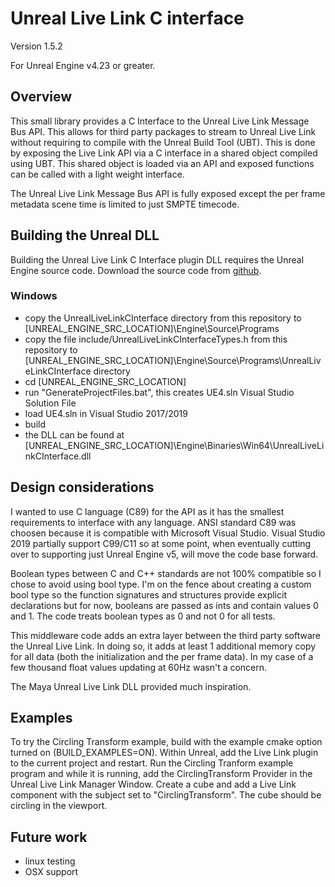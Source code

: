 # Unreal Live Link C interface
Version 1.5.2

For Unreal Engine v4.23 or greater.

## Overview

This small library provides a C Interface to the Unreal Live Link Message Bus API.   This allows for third party packages to stream to Unreal Live Link without requiring to compile with the Unreal Build Tool (UBT).   This is done by exposing the Live Link API via a C interface in a shared object compiled using UBT.    This shared object is loaded via an API and exposed functions can be called with a light weight interface.

The Unreal Live Link Message Bus API is fully exposed except the per frame metadata scene time is limited to just SMPTE timecode.  

## Building the Unreal DLL

Building the Unreal Live Link C Interface plugin DLL requires the Unreal Engine source code.   Download the source code from [github](https://github.com/EpicGames/UnrealEngine).

### Windows

 * copy the UnrealLiveLinkCInterface directory from this repository to [UNREAL_ENGINE_SRC_LOCATION]\Engine\Source\Programs
 * copy the file include/UnrealLiveLinkCInterfaceTypes.h from this repository to [UNREAL_ENGINE_SRC_LOCATION]\Engine\Source\Programs\UnrealLiveLinkCInterface directory
 * cd [UNREAL_ENGINE_SRC_LOCATION]
 * run "GenerateProjectFiles.bat", this creates UE4.sln Visual Studio Solution File
 * load UE4.sln in Visual Studio 2017/2019
 * build
 * the DLL can be found at [UNREAL_ENGINE_SRC_LOCATION]\Engine\Binaries\Win64\UnrealLiveLinkCInterface.dll

## Design considerations

I wanted to use C language (C89) for the API as it has the smallest requirements to interface with any language.  ANSI standard C89 was choosen because it is compatible with Microsoft Visual Studio.  Visual Studio 2019 partially support C99/C11 so at some point, when eventually cutting over to supporting just Unreal Engine v5, will move the code base forward.

Boolean types between C and C++ standards are not 100% compatible so I chose to avoid using bool type.  I'm on the fence about creating a custom bool type so the function signatures and structures provide explicit declarations but for now, booleans are passed as ints and contain values 0 and 1.  The code treats boolean types as 0 and not 0 for all tests.  

This middleware code adds an extra layer between the third party software the Unreal Live Link.  In doing so, it adds at least 1 additional memory copy for all data (both the initialization and the per frame data).  In my case of a few thousand float values updating at 60Hz wasn't a concern.

The Maya Unreal Live Link DLL provided much inspiration.

## Examples

To try the Circling Transform example, build with the example cmake option turned on (BUILD_EXAMPLES=ON).  Within Unreal, add the Live Link plugin to the current project and restart.   Run the Circling Tranform example program and while it is running, add the CirclingTransform Provider in the Unreal Live Link Manager Window.  Create a cube and add a Live Link component with the subject set to "CirclingTransform".   The cube should be circling in the viewport.

## Future work

 * linux testing
 * OSX support

